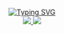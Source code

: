 <p align="center">
  <a href="https://github.com/gngu0878">
    <img src="https://readme-typing-svg.demolab.com?font=Cooper+Black&weight=50&duration=2000&pause=120&color=75EBD3&background=0A221F00&center=true&multiline=true&width=435&height=100&lines=Gia+Hung+Nguyen;Business+Analyst+%7C+Data+Analyst" alt="Typing SVG" />
  </a>
  
  <br/>

  <a href="www.linkedin.com/in/hung-nguyen77">
    <img src="https://img.shields.io/badge/-LinkedIn-blue?style=flat-square&logo=linkedin">
  </a>
  <a href="mailto:hungnguyenwork0707@gmail.com">
    <img src="https://img.shields.io/badge/-Email-red?style=flat-square&logo=gmail&logoColor=white">
  </a>
</p>
